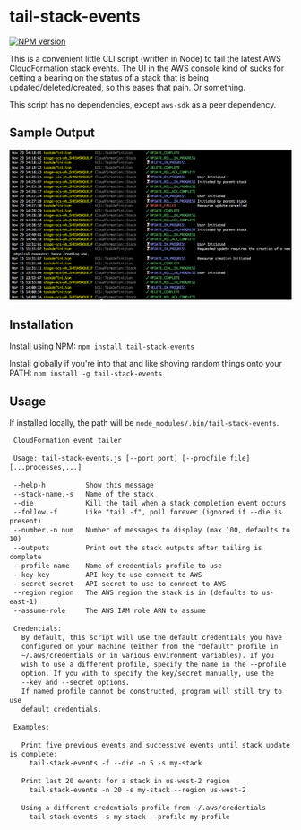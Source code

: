 # tail-stack-events

[![NPM version](https://img.shields.io/npm/v/tail-stack-events.svg)](https://www.npmjs.com/package/tail-stack-events)

This is a convenient little CLI script (written in Node) to tail
the latest AWS CloudFormation stack events. The UI in the AWS
console kind of sucks for getting a bearing on the status of
a stack that is being updated/deleted/created, so this eases
that pain. Or something.

This script has no dependencies, except `aws-sdk` as a peer dependency.

## Sample Output
![sample output](./docs/sample-output.png)

## Installation
Install using NPM: `npm install tail-stack-events`

Install globally if you're into that and like shoving random things
onto your PATH: `npm install -g tail-stack-events`

## Usage
If installed locally, the path will be `node_modules/.bin/tail-stack-events`.

```
 CloudFormation event tailer
 
 Usage: tail-stack-events.js [--port port] [--procfile file] [...processes,...]
 
 --help-h          Show this message
 --stack-name,-s   Name of the stack
 --die             Kill the tail when a stack completion event occurs
 --follow,-f       Like "tail -f", poll forever (ignored if --die is present)
 --number,-n num   Number of messages to display (max 100, defaults to 10)
 --outputs         Print out the stack outputs after tailing is complete
 --profile name    Name of credentials profile to use
 --key key         API key to use connect to AWS
 --secret secret   API secret to use to connect to AWS
 --region region   The AWS region the stack is in (defaults to us-east-1)
 --assume-role     The AWS IAM role ARN to assume
 
 Credentials:
   By default, this script will use the default credentials you have
   configured on your machine (either from the "default" profile in
   ~/.aws/credentials or in various environment variables). If you
   wish to use a different profile, specify the name in the --profile
   option. If you with to specify the key/secret manually, use the
   --key and --secret options.
   If named profile cannot be constructed, program will still try to use 
   default credentials.  
 
 Examples:
 
   Print five previous events and successive events until stack update is complete:
     tail-stack-events -f --die -n 5 -s my-stack
 
   Print last 20 events for a stack in us-west-2 region
     tail-stack-events -n 20 -s my-stack --region us-west-2
 
   Using a different credentials profile from ~/.aws/credentials
     tail-stack-events -s my-stack --profile my-profile
```
